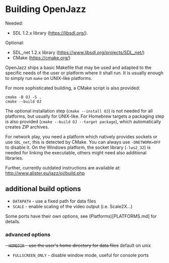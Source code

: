 
# Building OpenJazz

Needed:
- SDL 1.2.x library (https://libsdl.org/).

Optional:
- SDL_net 1.2.x library (https://www.libsdl.org/projects/SDL_net/)
- CMake (https://cmake.org/)

OpenJazz ships a basic Makefile that may be used and adapted to the specific
needs of the user or platform where it shall run. It is usually enough to simply
run `make` on UNIX-like platforms.

For more sophisticated building, a CMake script is also provided:

    cmake -B OJ -S .
    cmake --build OJ

The optional installation step (`cmake --install OJ`) is not needed for all
platforms, but usually for UNIX-like. For Homebrew targets a packaging step is
also provided (`cmake --build OJ --target package`), which automatically creates
ZIP archives.

For network play, you need a platform which natively provides sockets or use
`SDL_net`, this is detected by CMake. You can always use `-DNETWORK=OFF` to
disable it.
On the Windows platform, the socket library (`-lws2_32`) is needed for linking
the executable, others might need also additional libraries.

Further, currently outdated instructions are available at:
http://www.alister.eu/jazz/oj/build.php

## additional build options

- `DATAPATH` - use a fixed path for data files
- `SCALE` - enable scaling of the video output (i.e. Scale2X...)

Some ports have their own options, see (Platforms)[PLATFORMS.md] for details.

### advanced options

~~- `HOMEDIR` - use the user's home directory for data files~~ default on unix
- `FULLSCREEN_ONLY` - disable window mode, useful for console ports
